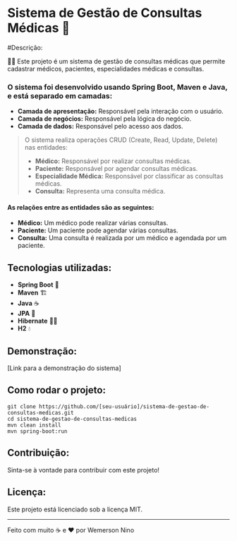 # Sistema de Gestão de Consultas Médicas 🏥

#Descrição:

👨‍⚕️ Este projeto é um sistema de gestão de consultas médicas que permite cadastrar médicos,
pacientes, especialidades médicas e consultas.

### O sistema foi desenvolvido usando Spring Boot, Maven e Java, e está separado em camadas:

* **Camada de apresentação:** Responsável pela interação com o usuário.
* **Camada de negócios:** Responsável pela lógica do negócio.
* **Camada de dados:** Responsável pelo acesso aos dados.

> O sistema realiza operações CRUD (Create, Read, Update, Delete) nas entidades:
> * **Médico:** Responsável por realizar consultas médicas.
> * **Paciente:** Responsável por agendar consultas médicas.
> * **Especialidade Médica:** Responsável por classificar as consultas médicas.
> * **Consulta:** Representa uma consulta médica.

#### As relações entre as entidades são as seguintes:

* **Médico:** Um médico pode realizar várias consultas.
* **Paciente:** Um paciente pode agendar várias consultas.
* **Consulta:** Uma consulta é realizada por um médico e agendada por um paciente.

## Tecnologias utilizadas:

* **Spring Boot** 🚀
* **Maven** 🏗️
* **Java** ☕️
* **JPA** 💾
* **Hibernate** 🧙‍♂️
* **H2** 💧

## Demonstração:

[Link para a demonstração do sistema]

## Como rodar o projeto:

```agsl
git clone https://github.com/[seu-usuário]/sistema-de-gestao-de-consultas-medicas.git
cd sistema-de-gestao-de-consultas-medicas
mvn clean install
mvn spring-boot:run
```

## Contribuição:

Sinta-se à vontade para contribuir com este projeto!

## Licença:

Este projeto está licenciado sob a licença MIT.

-------------------------------------------------------------
Feito com muito ☕️ e ❤️ por Wemerson Nino